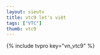 ```yaml
---
layout: sieutv
title: vtc9 let's việt
tags: ["VTC"]
thumb: vtc9
---
```

{% include tvpro key="vn_vtc9" %}
